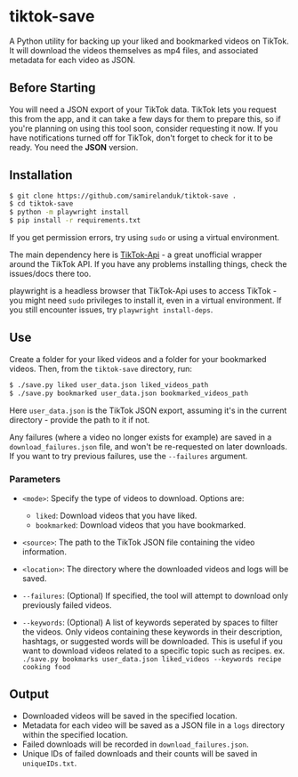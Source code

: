 # tiktok-save

A Python utility for backing up your liked and bookmarked videos on TikTok. It will download the videos themselves as mp4 files, and associated metadata for each video as JSON.

## Before Starting

You will need a JSON export of your TikTok data. TikTok lets you request this from the app, and it can take a few days for them to prepare this, so if you're planning on using this tool soon, consider requesting it now. If you have notifications turned off for TikTok, don't forget to check for it to be ready. You need the **JSON** version.

## Installation

```bash
$ git clone https://github.com/samirelanduk/tiktok-save .
$ cd tiktok-save
$ python -m playwright install
$ pip install -r requirements.txt
```

If you get permission errors, try using `sudo` or using a virtual environment.

The main dependency here is [TikTok-Api](https://github.com/davidteather/TikTok-Api) - a great unofficial wrapper around the TikTok API. If you have any problems installing things, check the issues/docs there too.

playwright is a headless browser that TikTok-Api uses to access TikTok - you might need `sudo` privileges to install it, even in a virtual environment. If you still encounter issues, try `playwright install-deps`.

## Use

Create a folder for your liked videos and a folder for your bookmarked videos. Then, from the `tiktok-save` directory, run:

```bash
$ ./save.py liked user_data.json liked_videos_path
$ ./save.py bookmarked user_data.json bookmarked_videos_path
```

Here `user_data.json` is the TikTok JSON export, assuming it's in the current directory - provide the path to it if not.

Any failures (where a video no longer exists for example) are saved in a `download_failures.json` file, and won't be re-requested on later downloads. If you want to try previous failures, use the `--failures` argument.

### Parameters

- `<mode>`: Specify the type of videos to download. Options are:
  - `liked`: Download videos that you have liked.
  - `bookmarked`: Download videos that you have bookmarked.

- `<source>`: The path to the TikTok JSON file containing the video information.

- `<location>`: The directory where the downloaded videos and logs will be saved.

- `--failures`: (Optional) If specified, the tool will attempt to download only previously failed videos.

- `--keywords`: (Optional) A list of keywords seperated by spaces to filter the videos. Only videos containing these keywords in their description, hashtags, or suggested words will be downloaded. This is useful if you want to download videos related to a specific topic such as recipes.
    ex. `./save.py bookmarks user_data.json liked_videos --keywords recipe cooking food`

## Output

- Downloaded videos will be saved in the specified location.
- Metadata for each video will be saved as a JSON file in a `logs` directory within the specified location.
- Failed downloads will be recorded in `download_failures.json`.
- Unique IDs of failed downloads and their counts will be saved in `uniqueIDs.txt`.